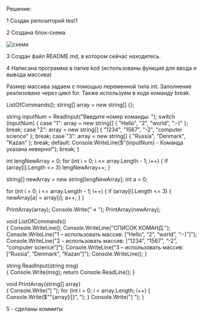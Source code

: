 Решение:

1  Создан репозиторий test1

2 Создана блок-схема 

![схема](https://github.com/marika2807/test1/assets/144375982/f31dbced-f008-4d55-b955-032242862056)


3 Создан файл README.md, в котором сейчас находитесь.

4 Написана программа в папке kod (использованы функция для ввода и вывода массива)

Размер массива задаем с помощью переменной типа int. Заполнение реализовано через цикл for.
Также используем в коде команду break.

ListOfCommands();
string[] array = new string[] {};

string inputNum = ReadInput("Введите номер команды: ");
switch (inputNum)
{
    case "1":
        array = new string[] { "Hello", "2", "world", ":-)" };
        break;
    case "2":
        array = new string[] { "1234", "1567", "-2", "computer science" };
        break;
    case "3":
        array = new string[] { "Russia", "Denmark", "Kazan" };
        break;
    default:
        Console.WriteLine($"{inputNum} - Команда указана неверно!");
        break;
}


int lengNewArray = 0;
for (int i = 0; i <= array.Length - 1; i++)
{
    if (array[i].Length <= 3) lengNewArray++;
}

string[] newArray = new string[lengNewArray];
int a = 0;

for (int i = 0; i <= array.Length - 1; i++)
{
    if (array[i].Length <= 3)
    {
        newArray[a] = array[i];
        a++;
    }
}

PrintArray(array);
Console.Write("→ ");
PrintArray(newArray);

void ListOfCommands()    
{
    Console.WriteLine();
    Console.WriteLine("СПИСОК КОМАНД:");
    Console.WriteLine("1 – использовать массив: [“Hello”, “2”, “world”, “:-)”]");
    Console.WriteLine("2 – использовать массив: [“1234”, “1567”, “-2”, “computer science”]");
    Console.WriteLine("3 – использовать массив: [“Russia”, “Denmark”, “Kazan”]");
    Console.WriteLine();
}

string ReadInput(string msg)  
{
    Console.Write(msg);
    return Console.ReadLine();
}

void PrintArray(string[] array)  
{
    Console.Write("[ ");
    for (int i = 0; i < array.Length; i++)
    {
        Console.Write($"“{array[i]}”, ");
    }
    Console.Write("] ");
}

5 -  cделаны коммиты 
